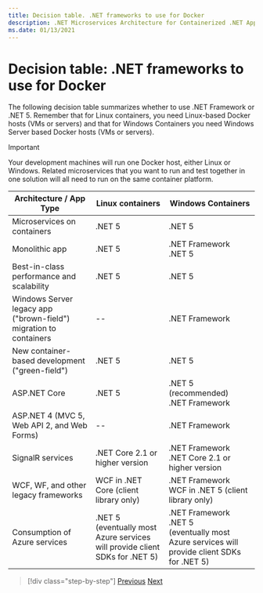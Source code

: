 ```yaml
---
title: Decision table. .NET frameworks to use for Docker
description: .NET Microservices Architecture for Containerized .NET Applications | Decision table, .NET frameworks to use for Docker
ms.date: 01/13/2021
---
```

# Decision table: .NET frameworks to use for Docker

The following decision table summarizes whether to use .NET Framework or .NET 5. Remember that for Linux containers, you need Linux-based Docker hosts (VMs or servers) and that for Windows Containers you need Windows Server based Docker hosts (VMs or servers).

> [!IMPORTANT]
> Your development machines will run one Docker host, either Linux or Windows. Related microservices that you want to run and test together in one solution will all need to run on the same container platform.

| Architecture / App Type | Linux containers | Windows Containers |
|-------------------------|------------------|--------------------|
| Microservices on containers | .NET 5 | .NET 5 |
| Monolithic app | .NET 5 | .NET Framework <br/> .NET 5 |
| Best-in-class performance and scalability | .NET 5 | .NET 5 |
| Windows Server legacy app ("brown-field") migration to containers | -- | .NET Framework |
| New container-based development ("green-field") | .NET 5 | .NET 5 |
| ASP.NET Core | .NET 5 | .NET 5 (recommended) <br/> .NET Framework |
| ASP.NET 4 (MVC 5, Web API 2, and Web Forms) | -- | .NET Framework |
| SignalR services | .NET Core 2.1 or higher version | .NET Framework <br/> .NET Core 2.1 or higher version |
| WCF, WF, and other legacy frameworks | WCF in .NET Core (client library only) | .NET Framework <br/> WCF in .NET 5 (client library only) |
| Consumption of Azure services | .NET 5 <br/> (eventually most Azure services will provide client SDKs for .NET 5) | .NET Framework <br/> .NET 5 <br/> (eventually most Azure services will provide client SDKs for .NET 5) |

>[!div class="step-by-step"]
>[Previous](net-framework-container-scenarios.md)
>[Next](net-container-os-targets.md)
